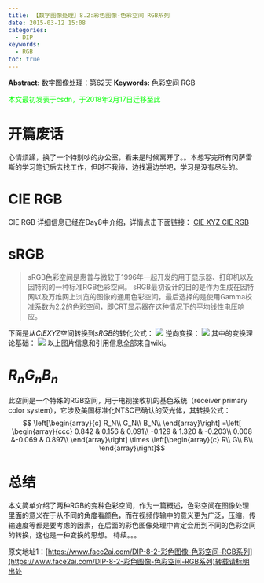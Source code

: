 ```yaml
---
title: 【数字图像处理】8.2:彩色图像-色彩空间 RGB系列
date: 2015-03-12 15:08
categories:
  - DIP
keywords:
  - RGB
toc: true
---
```

**Abstract:** 数字图像处理：第62天
**Keywords:** 色彩空间 RGB
<!--more-->
<font color="00FF00">本文最初发表于csdn，于2018年2月17日迁移至此</font>
# 开篇废话
心情烦躁，换了一个特别吵的办公室，看来是时候离开了。。本想写完所有冈萨雷斯的学习笔记后去找工作，但时不我待，边找遍边学吧，学习是没有尽头的。
# CIE RGB
CIE RGB 详细信息已经在Day8中介绍，详情点击下面链接：
[CIE XYZ CIE RGB](http://www.face2ai.com/DIP-8-0-彩色模型-CIEXYZ-CIERGB/)
# sRGB

> sRGB色彩空间是惠普与微软于1996年一起开发的用于显示器、打印机以及因特网的一种标准RGB色彩空间。
> sRGB最初设计的目的是作为生成在因特网以及万维网上浏览的图像的通用色彩空间，最后选择的是使用Gamma校准系数为2.2的色彩空间，即CRT显示器在这种情况下的平均线性电压响应。

下面是从$CIE XYZ$空间转换到$sRGB$的转化公式：
![](https://tony4ai-1251394096.cos.ap-hongkong.myqcloud.com/blog_images/DIP-8-2-彩色图像-色彩空间-RGB系列/20150312135048067.png)
逆向变换：
![](https://tony4ai-1251394096.cos.ap-hongkong.myqcloud.com/blog_images/DIP-8-2-彩色图像-色彩空间-RGB系列/20150312135131528.png)
其中的变换理论基础：
![](https://tony4ai-1251394096.cos.ap-hongkong.myqcloud.com/blog_images/DIP-8-2-彩色图像-色彩空间-RGB系列/20150312135205770.png)
以上图片信息和引用信息全部来自wiki。

# $R_nG_nB_n$
此空间是一个特殊的RGB空间，用于电视接收机的基色系统（receiver primary color system），它涉及美国标准化NTSC已确认的荧光体，其转换公式：
$$
\left[\begin{array}{c}
R_N\\
G_N\\
B_N\\
\end{array}\right]
=\left[ \begin{array}{ccc}
0.842 & 0.156 & 0.091\\
-0.129 & 1.320 & -0.203\\
0.008 &-0.069 & 0.897\\
\end{array}\right]
\times
 \left[\begin{array}{c}
R\\
G\\
B\\
\end{array}\right]$$

# 总结
本文简单介绍了两种RGB的变种色彩空间，作为一篇概述，色彩空间在图像处理里面的意义在于从不同的角度看颜色，而在视频传输中的意义更为广泛，压缩，传输速度等都是要考虑的因素，在后面的彩色图像处理中肯定会用到不同的色彩空间的转换，这也是一种变换的思想。
待续。。。





原文地址1：[https://www.face2ai.com/DIP-8-2-彩色图像-色彩空间-RGB系列](https://www.face2ai.com/DIP-8-2-彩色图像-色彩空间-RGB系列)转载请标明出处
